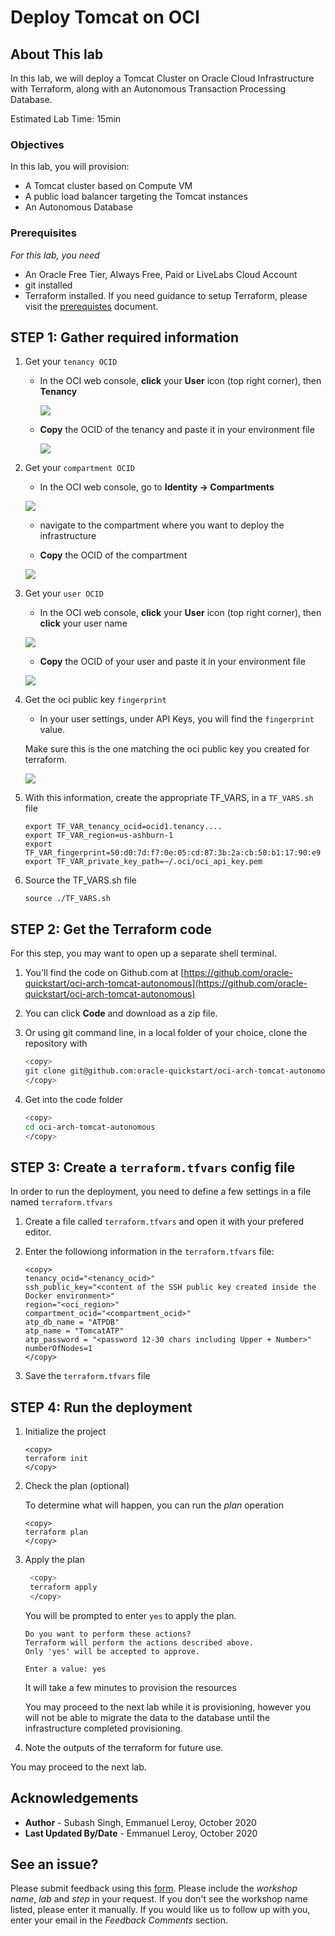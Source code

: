# Deploy Tomcat on OCI

## About This lab

In this lab, we will deploy a Tomcat Cluster on Oracle Cloud Infrastructure with Terraform, along with an Autonomous Transaction Processing Database.

Estimated Lab Time: 15min

### Objectives

In this lab, you will provision:
* A Tomcat cluster based on Compute VM
* A public load balancer targeting the Tomcat instances
* An Autonomous Database 

### Prerequisites

*For this lab, you need*

* An Oracle Free Tier, Always Free, Paid or LiveLabs Cloud Account
* git installed
* Terraform installed. If you need guidance to setup Terraform, please visit the [prerequistes](https://github.com/oracle-quickstart/oci-prerequisites) document.

## **STEP 1**: Gather required information

1. Get your `tenancy OCID`

    - In the OCI web console, **click** your **User** icon (top right corner), then **Tenancy**

        ![](./images/setup-tf-tenancy.png)

    - **Copy** the OCID of the tenancy and paste it in your environment file

        ![](./images/setup-tf-tenancy-ocid.png)

2. Get your `compartment OCID`

    - In the OCI web console, go to **Identity -> Compartments**

    ![](./images/setup-tf-compartment.png)

    - navigate to the compartment where you want to deploy the infrastructure

    - **Copy** the OCID of the compartment

    ![](./images/setup-tf-compartment-ocid.png)

3. Get your `user OCID`

    - In the OCI web console, **click** your **User** icon (top right corner), then **click** your user name 
        
    ![](./images/setup-tf-user.png)

    - **Copy** the OCID of your user and paste it in your environment file

    ![](./images/setup-tf-user-ocid.png)

4. Get the oci public key `fingerprint`

    - In your user settings, under API Keys, you will find the `fingerprint` value. 
    
    Make sure this is the one matching the oci public key you created for terraform.

    ![](./images/setup-tf-fingerprint.png)

5. With this information, create the appropriate TF_VARS, in a `TF_VARS.sh` file

    ```
    export TF_VAR_tenancy_ocid=ocid1.tenancy....
    export TF_VAR_region=us-ashburn-1
    export TF_VAR_fingerprint=50:d0:7d:f7:0e:05:cd:87:3b:2a:cb:50:b1:17:90:e9
    export TF_VAR_private_key_path=~/.oci/oci_api_key.pem
    ```

6. Source the TF_VARS.sh file

    ```
    source ./TF_VARS.sh
    ```

## **STEP 2:** Get the Terraform code

For this step, you may want to open up a separate shell terminal.

1. You'll find the code on Github.com at [https://github.com/oracle-quickstart/oci-arch-tomcat-autonomous](https://github.com/oracle-quickstart/oci-arch-tomcat-autonomous)

2. You can click **Code** and download as a zip file.

3. Or using git command line, in a local folder of your choice, clone the repository with

    ```bash
    <copy>
    git clone git@github.com:oracle-quickstart/oci-arch-tomcat-autonomous.git
    </copy>
    ```

4. Get into the code folder

    ```bash
    <copy>
    cd oci-arch-tomcat-autonomous
    </copy>
    ```

## **STEP 3:** Create a `terraform.tfvars` config file

In order to run the deployment, you need to define a few settings in a file named `terraform.tfvars`

1. Create a file called `terraform.tfvars` and open it with your prefered editor.

2. Enter the followiong information in the `terraform.tfvars` file:

    ```
    <copy>
    tenancy_ocid="<tenancy_ocid>"
    ssh_public_key="<content of the SSH public key created inside the Docker environment>"
    region="<oci_region>"
    compartment_ocid="<compartment_ocid>"
    atp_db_name = "ATPDB"
    atp_name = "TomcatATP"
    atp_password = "<password 12-30 chars including Upper + Number>"
    numberOfNodes=1
    </copy>
    ```

3. Save the `terraform.tfvars` file

## **STEP 4:** Run the deployment

1. Initialize the project

    ```
    <copy>
    terraform init
    </copy>
    ```

2. Check the plan (optional)

    To determine what will happen, you can run the *plan* operation

    ```
    <copy>
    terraform plan
    </copy>
    ```

3. Apply the plan

   ```bash
    <copy>
    terraform apply
    </copy>
    ```

    You will be prompted to enter `yes` to apply the plan.

    ```
    Do you want to perform these actions?
    Terraform will perform the actions described above.
    Only 'yes' will be accepted to approve.

    Enter a value: yes
    ```

    It will take a few minutes to provision the resources

    You may proceed to the next lab while it is provisioning, however you will not be able to migrate the data to the database until the infrastructure completed provisioning.

4. Note the outputs of the terraform for future use.    

You may proceed to the next lab.

## Acknowledgements
 - **Author** - Subash Singh, Emmanuel Leroy, October 2020
 - **Last Updated By/Date** - Emmanuel Leroy, October 2020

## See an issue?
Please submit feedback using this [form](https://apexapps.oracle.com/pls/apex/f?p=133:1:::::P1_FEEDBACK:1). Please include the *workshop name*, *lab* and *step* in your request.  If you don't see the workshop name listed, please enter it manually. If you would like us to follow up with you, enter your email in the *Feedback Comments* section.